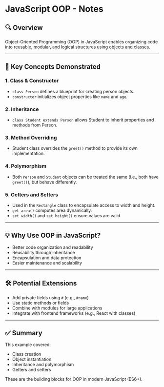 # JavaScript OOP - Notes

## 🔍 Overview
Object-Oriented Programming (OOP) in JavaScript enables organizing code into reusable, modular, and logical structures using objects and classes.

---

## 🔧 Key Concepts Demonstrated

### 1. Class & Constructor
- `class Person` defines a blueprint for creating person objects.
- `constructor` initializes object properties like `name` and `age`.

### 2. Inheritance
- `class Student extends Person` allows Student to inherit properties and methods from Person.

### 3. Method Overriding
- Student class overrides the `greet()` method to provide its own implementation.

### 4. Polymorphism
- Both `Person` and `Student` objects can be treated the same (i.e., both have `greet()`), but behave differently.

### 5. Getters and Setters
- Used in the `Rectangle` class to encapsulate access to width and height.
- `get area()` computes area dynamically.
- `set width()` and `set height()` ensure values are valid.

---

## 💡 Why Use OOP in JavaScript?
- Better code organization and readability
- Reusability through inheritance
- Encapsulation and data protection
- Easier maintenance and scalability

---

## 🛠️ Potential Extensions
- Add private fields using `#` (e.g., `#name`)
- Use static methods or fields
- Combine with modules for large applications
- Integrate with frontend frameworks (e.g., React with classes)

---

## ✅ Summary
This example covered:
- Class creation
- Object instantiation
- Inheritance and polymorphism
- Getters and setters

These are the building blocks for OOP in modern JavaScript (ES6+).
